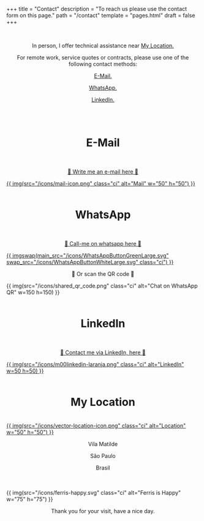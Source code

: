 +++
title = "Contact"
description = "To reach us please use the contact form on this page."
path = "/contact"
template = "pages.html"
draft = false
+++



<br>
<p align="center">In person, I offer technical assistance near <a class="link" href="#ubicación" data-scroll> My Location.</a></p>
<p align="center">For remote work, service quotes or contracts, please use one of the following contact methods:</p>
<p align="center"><a class="link" href="#mail" data-scroll>E-Mail.</a></p>
<p align="center"><a class="link" href="#whatsapp" data-scroll>WhatsApp.</a></p>
<p align="center"><a class="link" href="#linkedin" data-scroll>LinkedIn.</a></p>
<br>
<br>
<h1 align="center"><a name="mail">E-Mail</a></h1>
<br>
<p align="center"><a aria-label="" href="mailto:info@luis-ti.dev.br">🔻 Write me an e-mail here 🔻</p>
{{ img(src="/icons/mail-icon.png" class="ci" alt="Mail" w="50" h="50") }}
</a>
<br>
<br>
<h1 align="center"><a name="whatsapp">WhatsApp</a></h1>
<br>
<p align="center"><a aria-label="Chat on WhatsApp" href="https://wa.me/5511933014430">🔻 Call-me on whatsapp here 🔻</p>
{{ imgswap(main_src="/icons/WhatsAppButtonGreenLarge.svg" swap_src="/icons/WhatsAppButtonWhiteLarge.svg" class="ci") }}
</a>
<br>
<p align="center">🔻 Or scan the QR code 🔻</p>

{{ img(src="/icons/shared_qr_code.png" class="ci" alt="Chat on WhatsApp QR" w=150 h=150) }}
<br>
<br>
<h1 align="center"><a name="linkedin">LinkedIn</a></h1>
<br>
<p align="center"><a aria-label="Linkedin" href="https://www.linkedin.com/in/luis-ricardo-mart%C3%ADnez-d%C3%ADaz/">🔻 Contact me via LinkedIn, here 🔻</p>

{{ img(src="/icons/m00linkedin-laranja.png" class="ci" alt="LinkedIn" w=50 h=50) }}
</a>
<br>
<br>
<h1 align="center"><a name="ubicación">My Location</a></h1>
<br>
<a aria-label="" href="https://maps.app.goo.gl/2jhxeaV6scHKJsFY9">
{{ img(src="/icons/vector-location-icon.png" class="ci" alt="Location" w="50" h="50") }}
</a>
<p align="center">Vila Matilde</p>
<p align="center">São Paulo</p>
<p align="center">Brasil</p>
<br>
<br>
{{ img(src="/icons/ferris-happy.svg" class="ci" alt="Ferris is Happy" w="75" h="75") }}

<p align="center">Thank you for your visit, have a nice day.</p>

